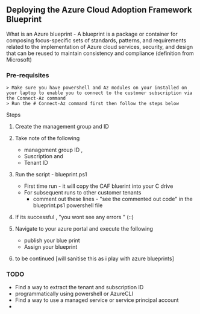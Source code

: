 ## Deploying the Azure Cloud Adoption Framework Blueprint
What is an Azure blueprint - A blueprint is a package or container for composing focus-specific sets of standards, patterns, and requirements related to the implementation of Azure cloud services, security, and design that can be reused to maintain consistency and compliance (definition from Microsoft)


### Pre-requisites 
    > Make sure you have powershell and Az modules on your installed on your laptop to enable you to connect to the customer subscription via the Connect-Az command
    > Run the # Connect-Az command first then follow the steps below

Steps 

1) Create the management group and ID
2) Take note of the following
   - management group ID , 
   - Suscription and 
   - Tenant ID 

3) Run the script - blueprint.ps1
   - First time run - it will copy the CAF bluerint into your C drive
   - For subsequent runs to other customer tenants
        - comment out these lines - "see the commented out code" in the blueprint.ps1 powershell file

4) If its successful , "you wont see any errors " (::)
5) Navigate to your azure portal and execute the following
   - publish your blue print 
   - Assign your blueprint 

6) to be continued [will sanitise this as i play with azure blueprints]

### TODO

- Find a way to extract the tenant and subscription ID 
- programmatically using powershell or AzureCLI
- Find a way to use a managed service or service principal account
-
